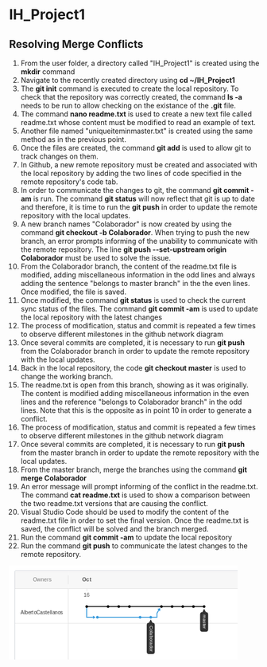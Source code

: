 # IH_Project1
## Resolving Merge Conflicts

1. From the user folder, a directory called "IH_Project1" is created using the **mkdir** command
2. Navigate to the recently created directory using **cd ~/IH_Project1**
3. The **git init** command is executed to create the local repository. To check that the repository was correctly created, the command **ls -a** needs to be run to allow checking on the existance of the **.git** file.
4. The command **nano readme.txt** is used to create a new text file called readme.txt whose content must be modified to read an example of text.
5. Another file named "uniqueiteminmaster.txt" is created using the same method as in the previous point.
6. Once the files are created, the command **git add** is used to allow git to track changes on them.
7. In Github, a new remote repository must be created and associated with the local repository by adding the two lines of code specified in the remote repository's code tab.
8. In order to communicate the changes to git, the command **git commit -am** is run. The command **git status** will now reflect that git is up to date and therefore, it is time to run the **git push** in order to update the remote repository with the local updates.
9. A new branch names "Colaborador" is now created by using the command **git checkout -b Colaborador**. When trying to push the new branch, an error prompts informing of the unability to communicate with the remote repository. The line **git push --set-upstream origin Colaborador** must be used to solve the issue.
10. From the Colaborador branch, the content of the readme.txt file is modified, adding miscellaneous information in the odd lines and always adding the sentence "belongs to master branch" in the the even lines. Once modified, the file is saved.
11. Once modified, the command **git status** is used to check the current sync status of the files. The command **git commit -am** is used to update the local repository with the latest changes
12. The process of modification, status and commit is repeated a few times to observe different milestones in the github network diagram
13. Once several commits are completed, it is necessary to run **git push** from the Colaborador branch in order to update the remote repository with the local updates.
13. Back in the local repository, the code **git checkout master** is used to change the working branch.
14. The readme.txt is open from this branch, showing as it was originally. The content is modified adding miscellaneous information in the even lines and the reference "belongs to Colaborador branch" in the odd lines. Note that this is the opposite as in point 10 in order to generate a conflict.
15. The process of modification, status and commit is repeated a few times to observe different milestones in the github network diagram
16. Once several commits are completed, it is necessary to run **git push** from the master branch in order to update the remote repository with the local updates.
17. From the master branch, merge the branches using the command **git merge Colaborador**
18. An error message will prompt informing of the conflict in the readme.txt. The command **cat readme.txt** is used to show a comparison between the two readme.txt versions that are causing the conflict.
19. Visual Studio Code should be used to modify the content of the readme.txt file in order to set the final version. Once the readme.txt is saved, the conflict will be solved and the branch merged.
20. Run the command **git commit -am** to update the local repository
21. Run the command **git push** to communicate the latest changes to the remote repository.

![NetworkDiagram](NetworkDiagram.png)


